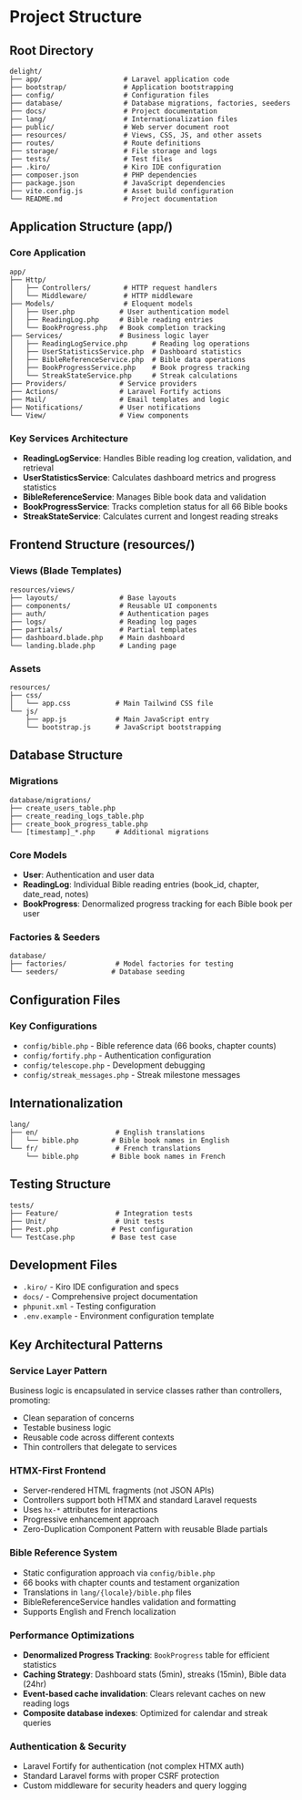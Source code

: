 # Project Structure

## Root Directory
```
delight/
├── app/                    # Laravel application code
├── bootstrap/              # Application bootstrapping
├── config/                 # Configuration files
├── database/               # Database migrations, factories, seeders
├── docs/                   # Project documentation
├── lang/                   # Internationalization files
├── public/                 # Web server document root
├── resources/              # Views, CSS, JS, and other assets
├── routes/                 # Route definitions
├── storage/                # File storage and logs
├── tests/                  # Test files
├── .kiro/                  # Kiro IDE configuration
├── composer.json           # PHP dependencies
├── package.json            # JavaScript dependencies
├── vite.config.js          # Asset build configuration
└── README.md               # Project documentation
```

## Application Structure (app/)

### Core Application
```
app/
├── Http/
│   ├── Controllers/        # HTTP request handlers
│   └── Middleware/         # HTTP middleware
├── Models/                 # Eloquent models
│   ├── User.php           # User authentication model
│   ├── ReadingLog.php     # Bible reading entries
│   └── BookProgress.php   # Book completion tracking
├── Services/              # Business logic layer
│   ├── ReadingLogService.php      # Reading log operations
│   ├── UserStatisticsService.php  # Dashboard statistics
│   ├── BibleReferenceService.php  # Bible data operations
│   ├── BookProgressService.php    # Book progress tracking
│   └── StreakStateService.php     # Streak calculations
├── Providers/             # Service providers
├── Actions/               # Laravel Fortify actions
├── Mail/                  # Email templates and logic
├── Notifications/         # User notifications
└── View/                  # View components
```

### Key Services Architecture
- **ReadingLogService**: Handles Bible reading log creation, validation, and retrieval
- **UserStatisticsService**: Calculates dashboard metrics and progress statistics
- **BibleReferenceService**: Manages Bible book data and validation
- **BookProgressService**: Tracks completion status for all 66 Bible books
- **StreakStateService**: Calculates current and longest reading streaks

## Frontend Structure (resources/)

### Views (Blade Templates)
```
resources/views/
├── layouts/               # Base layouts
├── components/            # Reusable UI components
├── auth/                  # Authentication pages
├── logs/                  # Reading log pages
├── partials/              # Partial templates
├── dashboard.blade.php    # Main dashboard
└── landing.blade.php      # Landing page
```

### Assets
```
resources/
├── css/
│   └── app.css           # Main Tailwind CSS file
└── js/
    ├── app.js            # Main JavaScript entry
    └── bootstrap.js      # JavaScript bootstrapping
```

## Database Structure

### Migrations
```
database/migrations/
├── create_users_table.php
├── create_reading_logs_table.php
├── create_book_progress_table.php
└── [timestamp]_*.php     # Additional migrations
```

### Core Models
- **User**: Authentication and user data
- **ReadingLog**: Individual Bible reading entries (book_id, chapter, date_read, notes)
- **BookProgress**: Denormalized progress tracking for each Bible book per user

### Factories & Seeders
```
database/
├── factories/            # Model factories for testing
└── seeders/             # Database seeding
```

## Configuration Files

### Key Configurations
- `config/bible.php` - Bible reference data (66 books, chapter counts)
- `config/fortify.php` - Authentication configuration
- `config/telescope.php` - Development debugging
- `config/streak_messages.php` - Streak milestone messages

## Internationalization
```
lang/
├── en/                   # English translations
│   └── bible.php        # Bible book names in English
└── fr/                   # French translations
    └── bible.php        # Bible book names in French
```

## Testing Structure
```
tests/
├── Feature/              # Integration tests
├── Unit/                 # Unit tests
├── Pest.php             # Pest configuration
└── TestCase.php         # Base test case
```

## Development Files
- `.kiro/` - Kiro IDE configuration and specs
- `docs/` - Comprehensive project documentation
- `phpunit.xml` - Testing configuration
- `.env.example` - Environment configuration template

## Key Architectural Patterns

### Service Layer Pattern
Business logic is encapsulated in service classes rather than controllers, promoting:
- Clean separation of concerns
- Testable business logic
- Reusable code across different contexts
- Thin controllers that delegate to services

### HTMX-First Frontend
- Server-rendered HTML fragments (not JSON APIs)
- Controllers support both HTMX and standard Laravel requests
- Uses `hx-*` attributes for interactions
- Progressive enhancement approach
- Zero-Duplication Component Pattern with reusable Blade partials

### Bible Reference System
- Static configuration approach via `config/bible.php`
- 66 books with chapter counts and testament organization
- Translations in `lang/{locale}/bible.php` files
- BibleReferenceService handles validation and formatting
- Supports English and French localization

### Performance Optimizations
- **Denormalized Progress Tracking**: `BookProgress` table for efficient statistics
- **Caching Strategy**: Dashboard stats (5min), streaks (15min), Bible data (24hr)
- **Event-based cache invalidation**: Clears relevant caches on new reading logs
- **Composite database indexes**: Optimized for calendar and streak queries

### Authentication & Security
- Laravel Fortify for authentication (not complex HTMX auth)
- Standard Laravel forms with proper CSRF protection
- Custom middleware for security headers and query logging